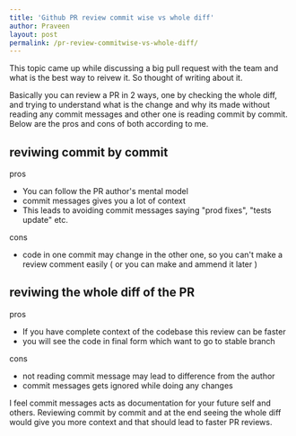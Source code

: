 ```yaml
---
title: 'Github PR review commit wise vs whole diff'
author: Praveen
layout: post
permalink: /pr-review-commitwise-vs-whole-diff/
---
```


This topic came up while discussing a big pull request with the team and what is the best way to reivew it. So thought of writing about it.

Basically you can review a PR in 2 ways, one by checking the whole diff, and trying to understand what is the change and why its made without reading any commit messages and other one is reading commit by commit. Below are the pros and cons of both according to me.

## reviwing commit by commit
pros
- You can follow the PR author's mental model 
- commit messages gives you a lot of context
- This leads to avoiding commit messages saying "prod fixes", "tests update" etc.

cons
- code in one commit may change in the other one, so you can't make a review comment easily ( or you can make and ammend it later )

## reviwing the whole diff of the PR
pros
- If you have complete context of the codebase this review can be faster
- you will see the code in final form which want to go to stable branch 

cons
- not reading commit message may lead to difference from the author
- commit messages gets ignored while doing any changes

I feel commit messages acts as documentation for your future self and others. Reviewing commit by commit and at the end seeing the whole diff would give you more context and that should lead to faster PR reviews. 
